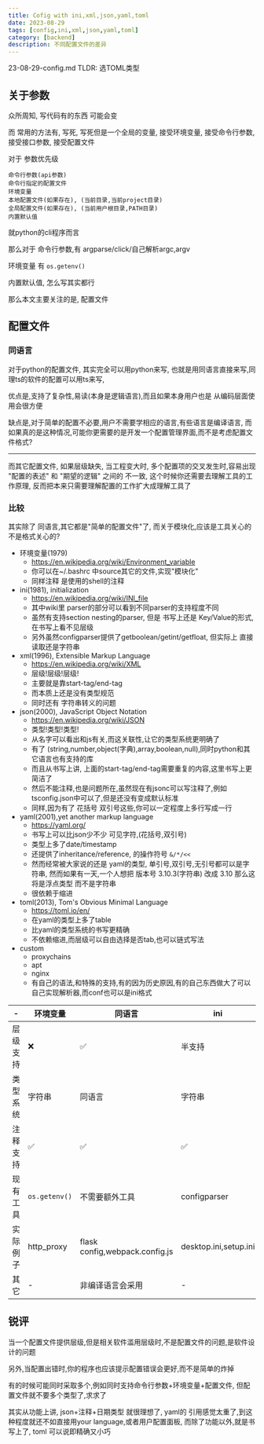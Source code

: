 ```yaml
---
title: Cofig with ini,xml,json,yaml,toml
date: 2023-08-29
tags: [config,ini,xml,json,yaml,toml]
category: [backend]
description: 不同配置文件的差异
---
```

23-08-29-config.md
TLDR: 选TOML类型

<!--more-->

## 关于参数

众所周知, 写代码有的东西 可能会变

而 常用的方法有, 写死, 写死但是一个全局的变量, 接受环境变量, 接受命令行参数, 接受接口参数, 接受配置文件

对于 参数优先级

```text
命令行参数(api参数)
命令行指定的配置文件
环境变量
本地配置文件(如果存在), (当前目录,当前project目录)
全局配置文件(如果存在), (当前用户根目录,PATH目录)
内置默认值
```

就python的cli程序而言

那么对于 命令行参数,有 argparse/click/自己解析argc,argv

环境变量 有 `os.getenv()`

内置默认值, 怎么写其实都行

那么本文主要关注的是, 配置文件

## 配置文件

### 同语言

对于python的配置文件, 其实完全可以用python来写, 也就是用同语言直接来写,同理ts的软件的配置可以用ts来写,

优点是,支持了复杂性,易读(本身是逻辑语言),而且如果本身用户也是 从编码层面使用会很方便

缺点是,对于简单的配置不必要,用户不需要学相应的语言,有些语言是编译语言, 而如果真的是这种情况,可能你更需要的是开发一个配置管理界面,而不是考虑配置文件格式?

---

而其它配置文件, 如果层级缺失, 当工程变大时, 多个配置项的交叉发生时,容易出现 "配置的表述" 和 "期望的逻辑" 之间的 不一致, 这个时候你还需要去理解工具的工作原理, 反而把本来只需要理解配置的工作扩大成理解工具了
### 比较

其实除了 同语言,其它都是"简单的配置文件"了, 而关于模块化,应该是工具关心的不是格式关心的?

- 环境变量(1979)
	- https://en.wikipedia.org/wiki/Environment_variable
	- 你可以在~/.bashrc 中source其它的文件,实现"模块化"
	- 同样注释 是使用的shell的注释
- ini(1981), initialization
	- https://en.wikipedia.org/wiki/INI_file
	- 其中wiki里 parser的部分可以看到不同parser的支持程度不同
	- 虽然有支持section nesting的parser, 但是 书写上还是 Key/Value的形式, 在书写上看不见层级
	- 另外虽然configparser提供了getboolean/getint/getfloat, 但实际上 直接读取还是字符串
- xml(1996), Extensible Markup Language
	- https://en.wikipedia.org/wiki/XML
	- 层级!层级!层级!
	- 主要就是靠start-tag/end-tag
	- 而本质上还是没有类型规范
	- 同时还有 字符串转义的问题
- json(2000), JavaScript Object Notation
	- https://en.wikipedia.org/wiki/JSON
	- 类型!类型!类型!
	- 从名字可以看出和js有关,而这关联性,让它的类型系统更明确了
	- 有了 (string,number,object(字典),array,boolean,null),同时python和其它语言也有支持的库
	- 而且从书写上讲, 上面的start-tag/end-tag需要重复的内容,这里书写上更简洁了
	- 然后不能注释,也是问题所在,虽然现在有jsonc可以写注释了,例如tsconfig.json中可以了,但是还没有变成默认标准
	- 同样,因为有了 花括号 双引号这些,你可以一定程度上多行写成一行
- yaml(2001),yet another markup language
	- https://yaml.org/
	- 书写上可以比json少不少 可见字符,(花括号,双引号)
	- 类型上多了date/timestamp
	- 还提供了inheritance/reference, 的操作符号 `&/*/<<`
	- 然而经常被大家说的还是 yaml的类型, 单引号,双引号,无引号都可以是字符串, 然而如果有一天,一个人想把 版本号 3.10.3(字符串) 改成 3.10 那么这将是浮点类型 而不是字符串
	- 很依赖于缩进
- toml(2013), Tom's Obvious Minimal Language
	- https://toml.io/en/
	- 在yaml的类型上多了table
	- 比yaml的类型系统的书写更精确
	- 不依赖缩进,而层级可以自由选择是否tab,也可以链式写法
- custom
	- proxychains
	- apt
	- nginx
	- 有自己的语法,和特殊的支持,有的因为历史原因,有的自己东西做大了可以自己实现解析器,而conf也可以是ini格式


| -        | 环境变量      | 同语言                         |ini|xml|json|yaml|toml |custom|
| -------- | ------------- | ------------------------------ | ------------ | ---- | ---- | ---- | --- | ----------------------------------------------- |
| 层级支持 |❌ |✅|半支持|✅ |✅ |✅|✅|? |
|类型系统 |字符串|同语言|字符串 |字符串|string,number,map,array,bool,null|比json多date,timestamp|比yaml多了table,而类型描述的书写更精确|?|
|注释支持|✅ |✅ |✅ |✅|❌ |✅|✅|? |
|现有工具| `os.getenv()` |不需要额外工具|configparser |xml |json |pyyaml|tomllib|?|
|实际例子| http_proxy    | flask config,webpack.config.js |desktop.ini,setup.ini|pom.xml|前端配置,前端RESTFUL接口 |docker compose,github actions,jenkins|pyproject.toml|`/etc/proxychains.conf`,`/etc/apt/sources.list`,`/etc/nginx/sites-available/default` |
|其它|-|非编译语言会采用|-|-|-|类型书写不够明确,引用感觉多余| -   | -                                               |


## 锐评

当一个配置文件提供层级,但是相关软件滥用层级时,不是配置文件的问题,是软件设计的问题

另外,当配置出错时,你的程序也应该提示配置错误会更好,而不是简单的炸掉

有的时候可能同时采取多个,例如同时支持命令行参数+环境变量+配置文件, 但配置文件就不要多个类型了,求求了

其实从功能上讲, json+注释+日期类型 就很理想了, yaml的 引用感觉太重了,到这种程度就还不如直接用your language,或者用户配置面板, 而除了功能以外,就是书写上了, toml 可以说即精确又小巧